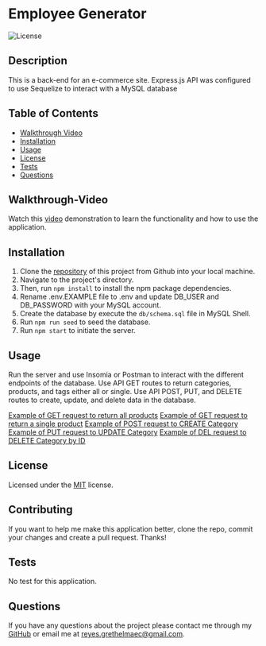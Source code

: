 # Employee Generator

![License](https://img.shields.io/static/v1?label=license&message=MIT&color=brightgreen)

## Description

This is a back-end for an e-commerce site. Express.js API was configured to use Sequelize to interact with a MySQL database

## Table of Contents

* [Walkthrough Video](#Walkthrough-Video)    
* [Installation](#Installation)  
* [Usage](#Usage)   
* [License](#License)  
* [Tests](#Tests)  
* [Questions](#Questions)

## Walkthrough-Video

Watch this [video](https://drive.google.com/file/d/1AfmtytSMPYm6eGD75IcohcctSgfl2Yxl/view?usp=sharing) demonstration to learn the functionality and how to use the application.

## Installation 

1. Clone the [repository](https://github.com/Garethus/e-commerce-back-end) of this project from Github into your local machine. 
2. Navigate to the project's directory. 
3. Then, run `npm install` to install the npm package dependencies. 
4. Rename .env.EXAMPLE file to .env and update DB_USER and DB_PASSWORD with your MySQL account.
5. Create the database by execute the `db/schema.sql` file in MySQL Shell.
6. Run `npm run seed` to seed the database.
7. Run `npm start` to initiate the server.

## Usage

Run the server and use Insomia or Postman to interact with the different endpoints of the database.
Use API GET routes to return categories, products, and tags either all or single.
Use API POST, PUT, and DELETE routes to create, update, and delete data in the database.

[Example of GET request to return all products](./images/getall.JPG)
[Example of GET request to return a single product](./images/getsingle.JPG)
[Example of POST request to CREATE Category](./images/post.JPG)
[Example of PUT request to UPDATE Category](./images/put.JPG)
[Example of DEL request to DELETE Category by ID](./images/delete.JPG)

## License

Licensed under the [MIT](./LICENSE) license.

## Contributing

If you want to help me make this application better, clone the repo, commit your changes and create a pull request. Thanks!

## Tests

No test for this application.

## Questions
    
If you have any questions about the project please contact me through my [GitHub](https://github.com/Garethus) or email me at reyes.grethelmaec@gmail.com.

